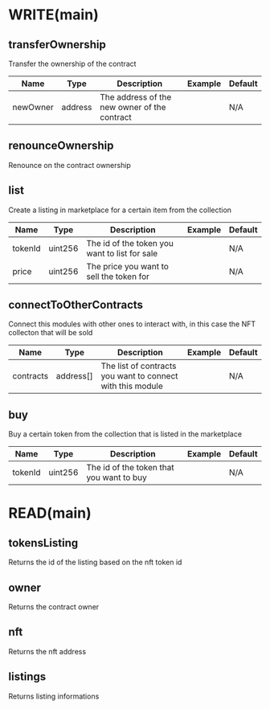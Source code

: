 # WRITE(main)

## transferOwnership

Transfer the ownership of the contract

|Name|Type|Description|Example|Default|
|--- |---|---|---|---|
|newOwner|address|The address of the new owner of the contract||N/A|

## renounceOwnership

Renounce on the contract ownership

## list

Create a listing in marketplace for a certain item from the collection

|Name|Type|Description|Example|Default|
|--- |---|---|---|---|
|tokenId|uint256|The id of the token you want to list for sale||N/A|
|price|uint256|The price you want to sell the token for||N/A|

## connectToOtherContracts

Connect this modules with other ones to interact with, in this case the NFT collecton that will be sold

|Name|Type|Description|Example|Default|
|--- |---|---|---|---|
|contracts|address[]|The list of contracts you want to connect with this module||N/A|

## buy

Buy a certain token from the collection that is listed in the marketplace

|Name|Type|Description|Example|Default|
|--- |---|---|---|---|
|tokenId|uint256|The id of the token that you want to buy||N/A|

# READ(main)

## tokensListing

Returns the id of the listing based on the nft token id

## owner

Returns the contract owner

## nft

Returns the nft address

## listings
Returns listing informations

